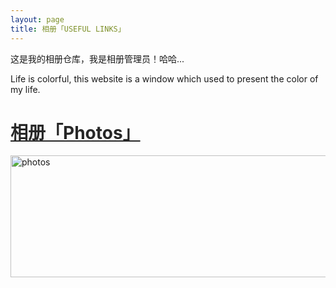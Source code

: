 ```yaml
---
layout: page
title: 相册「USEFUL LINKS」 
---
```


这是我的相册仓库，我是相册管理员！哈哈...       
       
<P>Life is colorful, this website is a window which used to present the color of my life.    

<p>
<a href="/photos/"  style="color:#272727" target="_blank"> <h1>相册「Photos」</h1></a>  
</p>

<a href="/photos/" target="_blank"><img src="http://omjh2j5h3.bkt.clouddn.com/tupian.png" width="967" height="195" alt="photos" display="block"/></a>


